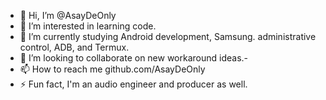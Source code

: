 - 👋 Hi, I’m @AsayDeOnly
- 👀 I’m interested in learning code.
- 🌱 I’m currently studying Android development, Samsung. administrative control, ADB, and Termux.
- 💞️ I’m looking to collaborate on new workaround ideas.-
- 📫 How to reach me github.com/AsayDeOnly
- ⚡ Fun fact, I'm an audio engineer and producer as well.
  

<!---
AsayDeOnly/AsayDeOnly is a ✨ special ✨ repository because its `README.md` (this file) appears on your GitHub profile.
You can click the Preview link to take a look at your changes.
--->
